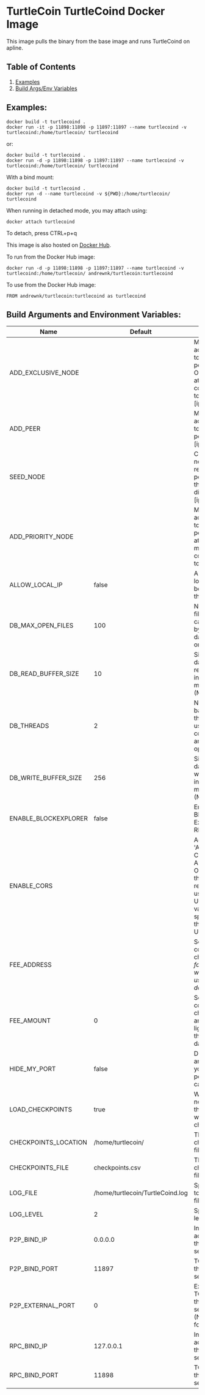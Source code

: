 # TurtleCoin TurtleCoind Docker Image

This image pulls the binary from the base image and runs TurtleCoind on apline.

## Table of Contents
1. [Examples](#examples)
2. [Build Args/Env Variables](#build-arguments-and-environment-variables)

## Examples:
```
docker build -t turtlecoind .
docker run -it -p 11898:11898 -p 11897:11897 --name turtlecoind -v turtlecoind:/home/turtlecoin/ turtlecoind
```

or:

```
docker build -t turtlecoind .
docker run -d -p 11898:11898 -p 11897:11897 --name turtlecoind -v turtlecoind:/home/turtlecoin/ turtlecoind
```

With a bind mount:

```
docker build -t turtlecoind .
docker run -d --name turtlecoind -v ${PWD}:/home/turtlecoin/ turtlecoind
```

When running in detached mode, you may attach using:
```
docker attach turtlecoind
```

To detach, press CTRL+p+q

This image is also hosted on [Docker Hub](https://hub.docker.com/r/andrewnk/turtlecoin). 

To run from the Docker Hub image:

```
docker run -d -p 11898:11898 -p 11897:11897 --name turtlecoind -v turtlecoind:/home/turtlecoin/ andrewnk/turtlecoin:turtlecoind
```

To use from the Docker Hub image:

```
FROM andrewnk/turtlecoin:turtlecoind as turtlecoind
```

## Build Arguments and Environment Variables:

| Name | Default | Function |
| --- | --- | --- |
| ADD_EXCLUSIVE_NODE | | Manually add a peer to the local peer list ONLY attempt connections to it. [ip:port] |
| ADD_PEER | | Manually add a peer to the local peer list [ip:port] |
| SEED_NODE | | Connect to a node to retrieve the peer list and then disconnect [ip:port] |
| ADD_PRIORITY_NODE | | Manually add a peer to the local peer list and attempt to maintain a connection to it [ip:port] |
| ALLOW_LOCAL_IP | false | Allow the local IP to be added to the peer list |
| DB_MAX_OPEN_FILES | 100 | Number of files that can be used by the database at one time |
| DB_READ_BUFFER_SIZE | 10 | Size of the database read cache in megabytes (MB) |
| DB_THREADS | 2 | Number of background threads used for compaction and flush operations |
| DB_WRITE_BUFFER_SIZE | 256 | Size of the database write buffer in megabytes (MB) |
| ENABLE_BLOCKEXPLORER | false | Enable the Blockchain Explorer RPC |
| ENABLE_CORS | | Adds header 'Access-Control-Allow-Origin' to the RPC responses using the <domain>. Uses the value specified as the domain. Use * for all. |
| FEE_ADDRESS | | Sets the convenience charge <address> for light wallets that use the daemon |
| FEE_AMOUNT | 0 | Sets the convenience charge amount for light wallets that use the daemon |
| HIDE_MY_PORT | false | Do not announce yourself as a peerlist candidate |
| LOAD_CHECKPOINTS | true | Whether or not to load the daemon with checkpoints |
| CHECKPOINTS_LOCATION | /home/turtlecoin/ | The checkpoints file location |
| CHECKPOINTS_FILE | checkpoints.csv | The checkpoints file name |
| LOG_FILE | /home/turtlecoin/TurtleCoind.log | Specify the <path> to the log file |
| LOG_LEVEL | 2 | Specify log level |
| P2P_BIND_IP | 0.0.0.0 | Interface IP address for the P2P service |
| P2P_BIND_PORT | 11897 | TCP port for the P2P service |
| P2P_EXTERNAL_PORT | 0 | External TCP port for the P2P service (NAT port forward) |
| RPC_BIND_IP | 127.0.0.1 | Interface IP address for the RPC service |
| RPC_BIND_PORT | 11898 | TCP port for the RPC service |
